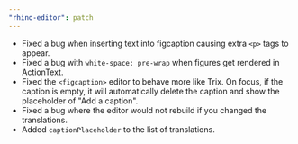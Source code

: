 ```yaml
---
"rhino-editor": patch
---
```


- Fixed a bug when inserting text into figcaption causing extra `<p>` tags to appear.
- Fixed a bug with `white-space: pre-wrap` when figures get rendered in ActionText.
- Fixed the `<figcaption>` editor to behave more like Trix. On focus, if the caption is empty, it will automatically delete the caption and show the placeholder of "Add a caption".
- Fixed a bug where the editor would not rebuild if you changed the translations.
- Added `captionPlaceholder` to the list of translations.
